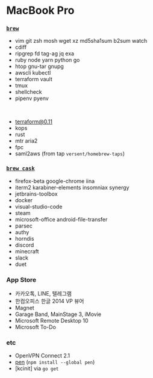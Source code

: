 MacBook Pro
========

### [`brew`]
- vim git zsh mosh wget xz md5sha1sum b2sum watch
- cdiff
- ripgrep fd tag-ag jq exa
- ruby node yarn python go
- htop gnu-tar gnupg
- awscli kubectl
- terraform vault
- tmux
- shellcheck
- pipenv pyenv

&nbsp;

- terraform@0.11
- kops
- rust
- mtr aria2
- fpc
- saml2aws (from tap `versent/homebrew-taps`)

### [`brew cask`]
- firefox-beta google-chrome iina
- iterm2 karabiner-elements insomniax synergy
- jetbrains-toolbox
- docker
- visual-studio-code
- steam
- microsoft-office android-file-transfer
- parsec
- authy
- horndis
- discord
- minecraft
- slack
- duet

### App Store
- 카카오톡, LINE, 텔레그램
- 한컴오피스 한글 2014 VP 뷰어
- Magnet
- Garage Band, MainStage 3, iMovie
- Microsoft Remote Desktop 10
- Microsoft To-Do

### etc
- OpenVPN Connect 2.1
- [pen] (`npm install --global pen`)
- [kcinit] via `go get`

[`brew`]: http://brew.sh
[`brew cask`]: https://caskroom.github.io/
[pen]: https://github.com/utatti/pen
